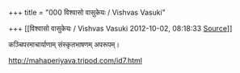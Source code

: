 +++
title = "000 विश्वासो वासुकेयः / Vishvas Vasuki"

+++
[[विश्वासो वासुकेयः / Vishvas Vasuki	2012-10-02, 08:18:33 [Source](https://groups.google.com/g/samskrita/c/CwdwMuUqSXo)]]



कञ्चिपरमाचार्याणाम् संस्कृतभाषणम् अपरूपम्।  
  
<http://mahaperiyava.tripod.com/id7.html>  
  

